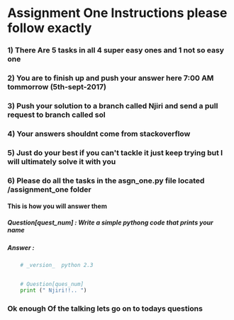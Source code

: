 # Assignment One Instructions please follow exactly

### 1) There Are 5 tasks in all 4 super easy ones and 1 not so easy one

### 2) You are to finish up and push your answer here 7:00 AM tommorrow (5th-sept-2017)

### 3) Push your solution to a branch called Njiri and send a pull request to branch called sol

### 4) Your answers shouldnt come from stackoverflow

### 5) Just do your best if you can't tackle it just keep trying but I will ultimately solve it with you

### 6) Please do all the tasks in the asgn_one.py file located /assignment_one folder 

#### This is how you will answer them 

##### Question[quest_num] : Write a simple pythong code that prints your name

##### Answer : 
```python
	# _version_  python 2.3


	# Question[ques_num]
	print (" Njiri!!.. ")
```

### Ok enough Of the talking lets go on to todays questions
